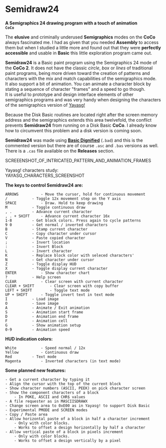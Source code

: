 # Semidraw24  
**A Semigraphics 24 drawing program with a touch of animation**  
**`CoCo`**  
  
The **elusive** and criminally underused **Semigraphics** modes on the **CoCo** always fascinated me. I had as given that you needed **Assembly** to access them but when I studied a little more and found out that they were **perfectly accessible** and usable in **Basic** this little exploration program came out.  
  
**Semidraw24** is a Basic paint program using the Semigraphics 24 mode of the **CoCo 2**. It does not have the classic *circle*, *box* or *lines* of traditional paint programs, being more driven toward the creation of patterns and characters with the mix and match capabilities of the semigraphics mode.  
It also support a bit of animation. You can animate a character block by stating a sequence of character "frames" and a speed to go though.  
It is useful to prototype and design interface elements of other semigraphics programs and was very handy when designing the characters of the semigraphics version of [Yayasg!](https://github.com/farique1/8bitcode/tree/main/Yayasg)  
  
Because the Disk Basic routines are located right after the screen memory address and the semigraphics extends this area twelvefold, the conflict prevents **Semidraw24** from running on a Disk Basic **CoCo**. I already know how to circumvent this problem and a disk version is coming soon.  
  
**Semidraw24** was made using **[Basic Dignified](https://github.com/farique1/msx-basic-dignified)** (`.bad`) and this is the commented version but there are of course `.asc` and `.bas` versions as well. There is a `.cas` file available on the **Releases** section.  
  
SCREEENSHOT_OF_INTRICATED_PATTERN_AND_ANIMATION_FRAMES  
  
Yayasg! characters study:  
YAYASG_CHARACTERS_SCREENSHOT  
  

**The keys to control **Semidraw24** are:**  
  
	ARROWS 			- Move the cursor, hold for continuous movement  
	/ 			- Toggle 12x movement step on the Y axis  
	SPACE 			- Draw. Hold to keep drawing  
	M 			- Toggle continuous draw  
	, .			- Advance current character  
	, . + SHIFT		- Advance current character 16x  
	1-8			- Get block colors. Press again to cycle patterns  
	9 0			- Get normal / inverted characters  
	B			- Stamp current character  
	C			- Copy character under cursor  
	V			- Paste copied character  
	;			- Invert location  
	:			- Invert Block  
	L			- Invert character  
	K			- Replace block color with seleced characters'  
	N			- Get character under cursor  
	Z			- Toggle display HUD  
	X			- Toggle display current character  
	ENTER			- Show character chart  
	?			- Help screen  
	CLEAR			- Clear screen with current character  
	CLEAR + SHIFT		- Clear screen with copy buffer  
	LEFT + SHIFT		- Toggle text mode  
	UP + SHIFT		- Toggle invert text in text mode  
	I			- Load image  
	O			- Save image  
	A			- Animate / Exit animation  
	S			- Animation start frame  
	D			- Animation end frame  
	F			- Animation cell  
	G			- Show animation setup  
	0-9			- Animation speed  
  
**HUD indication colors:**  
  
	White			- Speed normal / 12x  
	Yellow			- Continuous draw  
	Red			- Text mode  
	Magenta			- Inverted characters (in text mode)  
  
**Some planned new features:**  
  
	- Get a current character by typing it  
	- Align the cursor with the top of the current block  
	- Show character numbers (ASCII, PEEK) on pick character screen  
	- Show the component characters of a block  
		- In POKE, ASCII and CHR$ values  
	- A file requester as in MASCIISDRAWX  
	- Change screen area to 0xE00 as in Yayasg! to support Disk Basic  
	- Experimental PMODE and SCREEN modes  
	- Copy / Paste area  
	- Allow horizontal paste of a block in half a character increment  
		- Only with color blocks.  
		- Works to offset a design horizontally by half a character  
	- Allow vertical paste of a block in pixels increment  
		- Only with color blocks.  
		- Works to offset a design vertically by a pixel  
